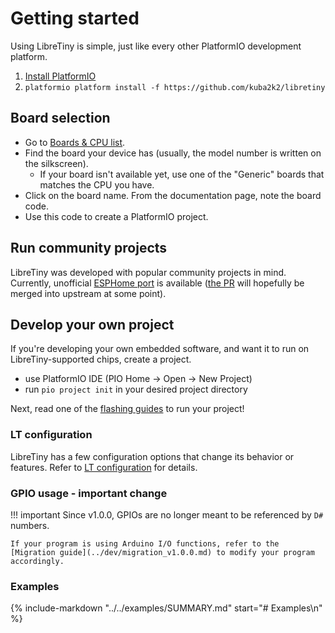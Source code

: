 # Getting started

Using LibreTiny is simple, just like every other PlatformIO development platform.

1. [Install PlatformIO](https://platformio.org/platformio-ide)
2. `platformio platform install -f https://github.com/kuba2k2/libretiny`

## Board selection

- Go to [Boards & CPU list](../status/supported.md).
- Find the board your device has (usually, the model number is written on the silkscreen).
	- If your board isn't available yet, use one of the "Generic" boards that matches the CPU you have.
- Click on the board name. From the documentation page, note the board code.
- Use this code to create a PlatformIO project.

## Run community projects

LibreTiny was developed with popular community projects in mind. Currently, unofficial [ESPHome port](../projects/esphome.md) is available ([the PR](https://github.com/esphome/esphome/pull/3509) will hopefully be merged into upstream at some point).

## Develop your own project

If you're developing your own embedded software, and want it to run on LibreTiny-supported chips, create a project.

- use PlatformIO IDE (PIO Home -> Open -> New Project)
- run `pio project init` in your desired project directory

Next, read one of the [flashing guides](../flashing/SUMMARY.md) to run your project!

### LT configuration

LibreTiny has a few configuration options that change its behavior or features. Refer to [LT configuration](../dev/config.md) for details.

### GPIO usage - important change

!!! important
	Since v1.0.0, GPIOs are no longer meant to be referenced by `D#` numbers.

	If your program is using Arduino I/O functions, refer to the [Migration guide](../dev/migration_v1.0.0.md) to modify your program accordingly.

### Examples

{%
	include-markdown "../../examples/SUMMARY.md"
   start="# Examples\n"
%}
